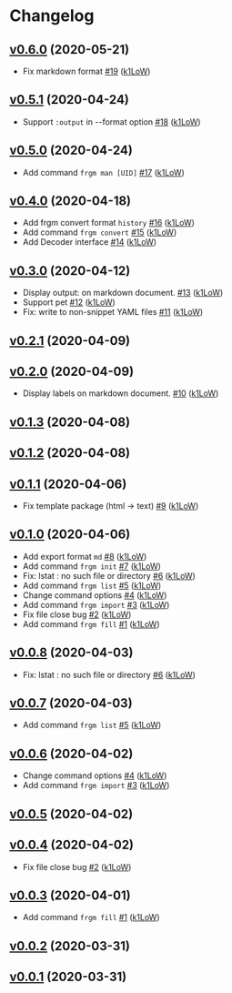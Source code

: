 # Changelog

## [v0.6.0](https://github.com/k1LoW/frgm/compare/v0.5.1...v0.6.0) (2020-05-21)

* Fix markdown format [#19](https://github.com/k1LoW/frgm/pull/19) ([k1LoW](https://github.com/k1LoW))

## [v0.5.1](https://github.com/k1LoW/frgm/compare/v0.5.0...v0.5.1) (2020-04-24)

* Support `:output` in --format option [#18](https://github.com/k1LoW/frgm/pull/18) ([k1LoW](https://github.com/k1LoW))

## [v0.5.0](https://github.com/k1LoW/frgm/compare/v0.4.0...v0.5.0) (2020-04-24)

* Add command `frgm man [UID]` [#17](https://github.com/k1LoW/frgm/pull/17) ([k1LoW](https://github.com/k1LoW))

## [v0.4.0](https://github.com/k1LoW/frgm/compare/v0.3.0...v0.4.0) (2020-04-18)

* Add frgm convert format `history` [#16](https://github.com/k1LoW/frgm/pull/16) ([k1LoW](https://github.com/k1LoW))
* Add command `frgm convert` [#15](https://github.com/k1LoW/frgm/pull/15) ([k1LoW](https://github.com/k1LoW))
* Add Decoder interface [#14](https://github.com/k1LoW/frgm/pull/14) ([k1LoW](https://github.com/k1LoW))

## [v0.3.0](https://github.com/k1LoW/frgm/compare/v0.2.1...v0.3.0) (2020-04-12)

* Display output: on markdown document. [#13](https://github.com/k1LoW/frgm/pull/13) ([k1LoW](https://github.com/k1LoW))
* Support pet [#12](https://github.com/k1LoW/frgm/pull/12) ([k1LoW](https://github.com/k1LoW))
* Fix: write to non-snippet YAML files [#11](https://github.com/k1LoW/frgm/pull/11) ([k1LoW](https://github.com/k1LoW))

## [v0.2.1](https://github.com/k1LoW/frgm/compare/v0.2.0...v0.2.1) (2020-04-09)


## [v0.2.0](https://github.com/k1LoW/frgm/compare/v0.1.3...v0.2.0) (2020-04-09)

* Display labels on markdown document. [#10](https://github.com/k1LoW/frgm/pull/10) ([k1LoW](https://github.com/k1LoW))

## [v0.1.3](https://github.com/k1LoW/frgm/compare/v0.1.2...v0.1.3) (2020-04-08)


## [v0.1.2](https://github.com/k1LoW/frgm/compare/v0.1.1...v0.1.2) (2020-04-08)


## [v0.1.1](https://github.com/k1LoW/frgm/compare/v0.1.0...v0.1.1) (2020-04-06)

* Fix template package (html -> text) [#9](https://github.com/k1LoW/frgm/pull/9) ([k1LoW](https://github.com/k1LoW))

## [v0.1.0](https://github.com/k1LoW/frgm/compare/d6c896ee8ad7...v0.1.0) (2020-04-06)

* Add export format `md` [#8](https://github.com/k1LoW/frgm/pull/8) ([k1LoW](https://github.com/k1LoW))
* Add command `frgm init` [#7](https://github.com/k1LoW/frgm/pull/7) ([k1LoW](https://github.com/k1LoW))
* Fix: lstat : no such file or directory [#6](https://github.com/k1LoW/frgm/pull/6) ([k1LoW](https://github.com/k1LoW))
* Add command `frgm list` [#5](https://github.com/k1LoW/frgm/pull/5) ([k1LoW](https://github.com/k1LoW))
* Change command options [#4](https://github.com/k1LoW/frgm/pull/4) ([k1LoW](https://github.com/k1LoW))
* Add command `frgm import` [#3](https://github.com/k1LoW/frgm/pull/3) ([k1LoW](https://github.com/k1LoW))
* Fix file close bug [#2](https://github.com/k1LoW/frgm/pull/2) ([k1LoW](https://github.com/k1LoW))
* Add command `frgm fill` [#1](https://github.com/k1LoW/frgm/pull/1) ([k1LoW](https://github.com/k1LoW))

## [v0.0.8](https://github.com/k1LoW/frgm/compare/v0.0.7...v0.0.8) (2020-04-03)

* Fix: lstat : no such file or directory [#6](https://github.com/k1LoW/frgm/pull/6) ([k1LoW](https://github.com/k1LoW))

## [v0.0.7](https://github.com/k1LoW/frgm/compare/v0.0.6...v0.0.7) (2020-04-03)

* Add command `frgm list` [#5](https://github.com/k1LoW/frgm/pull/5) ([k1LoW](https://github.com/k1LoW))

## [v0.0.6](https://github.com/k1LoW/frgm/compare/v0.0.5...v0.0.6) (2020-04-02)

* Change command options [#4](https://github.com/k1LoW/frgm/pull/4) ([k1LoW](https://github.com/k1LoW))
* Add command `frgm import` [#3](https://github.com/k1LoW/frgm/pull/3) ([k1LoW](https://github.com/k1LoW))

## [v0.0.5](https://github.com/k1LoW/frgm/compare/v0.0.4...v0.0.5) (2020-04-02)


## [v0.0.4](https://github.com/k1LoW/frgm/compare/v0.0.3...v0.0.4) (2020-04-02)

* Fix file close bug [#2](https://github.com/k1LoW/frgm/pull/2) ([k1LoW](https://github.com/k1LoW))

## [v0.0.3](https://github.com/k1LoW/frgm/compare/v0.0.2...v0.0.3) (2020-04-01)

* Add command `frgm fill` [#1](https://github.com/k1LoW/frgm/pull/1) ([k1LoW](https://github.com/k1LoW))

## [v0.0.2](https://github.com/k1LoW/frgm/compare/v0.0.1...v0.0.2) (2020-03-31)


## [v0.0.1](https://github.com/k1LoW/frgm/compare/d6c896ee8ad7...v0.0.1) (2020-03-31)

